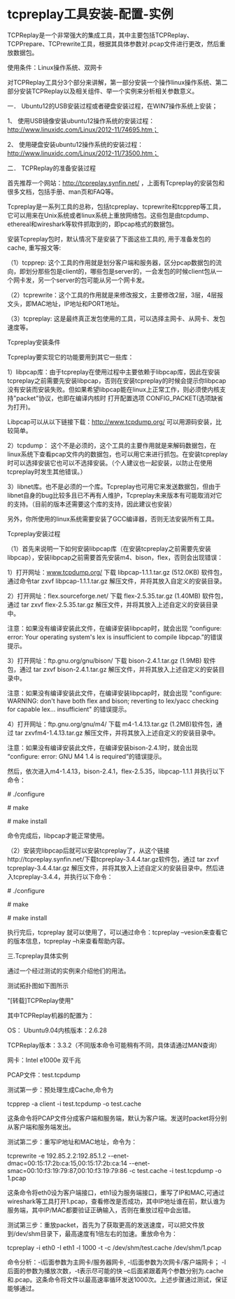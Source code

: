 # tcpreplay工具安装-配置-实例

TCPReplay是一个非常强大的集成工具，其中主要包括TCPReplay、TCPPrepare、TCPrewrite工具，根据其具体参数对.pcap文件进行更改，然后重放数据包。



 



使用条件：Linux操作系统、双网卡



对TCPReplay工具分3个部分来讲解，第一部分安装一个操作linux操作系统、第二部分安装TCPReplay以及相关组件、举一个实例来分析相关参数意义。



一．          Ubuntu12的USB安装过程或者硬盘安装过程，在WIN7操作系统上安装；



1、 使用USB镜像安装ubuntu12操作系统的安装过程：http://www.linuxidc.com/Linux/2012-11/74695.htm；



2、 使用硬盘安装ubuntu12操作系统的安装过程：http://www.linuxidc.com/Linux/2012-11/73500.htm；



二．          TCPReplay的准备安装过程



首先推荐一个网站：http://tcpreplay.synfin.net/ ，上面有Tcpreplay的安装包和很多文档，包括手册、man页和FAQ等。



Tcpreplay是一系列工具的总称，包括tcpreplay、tcprewrite和tcpprep等工具，它可以用来在Unix系统或者linux系统上重放网络包。这些包是由tcpdump、ethereal和wireshark等软件抓取到的，即pcap格式的数据包。



安装Tcpreplay包时，默认情况下是安装了下面这些工具的, 用于准备发包的cache, 重写报文等:



（1）tcpprep: 这个工具的作用就是划分客户端和服务器，区分pcap数据包的流向，即划分那些包是client的，哪些包是server的，一会发包的时候client包从一个网卡发，另一个server的包可能从另一个网卡发。



（2）tcprewrite：这个工具的作用就是来修改报文，主要修改2层，3层，4层报文头，即MAC地址，IP地址和PORT地址。



（3）tcpreplay: 这是最终真正发包使用的工具，可以选择主网卡、从网卡、发包速度等。



Tcpreplay安装条件



Tcpreplay要实现它的功能要用到其它一些库：



1）libpcap库：由于tcpreplay在使用过程中主要依赖于libpcap库，因此在安装tcpreplay之前需要先安装libpcap，否则在安装tcpreplay的时候会提示你libpcap没有安装而安装失败。但如果希望libpcap能在linux上正常工作，则必须使内核支持"packet"协议，也即在编译内核时 打开配置选项 CONFIG\_PACKET\(选项缺省为打开\)。



Libpcap可以从以下链接下载：http://www.tcpdump.org/  可以用源码安装，比较简单。



2）tcpdump： 这个不是必须的，这个工具的主要作用就是来解码数据包，在linux系统下查看pcap文件内的数据包，也可以用它来进行抓包。在安装tcpreplay时可以选择安装它也可以不选择安装。（个人建议也一起安装，以防止在使用tcpreplay时发生其他错误。）



3）libnet库。也不是必须的一个库。Tcpreplay也可用它来发送数据包，但由于libnet自身的bug比较多且已不再有人维护，Tcpreplay未来版本有可能取消对它的支持。（目前的版本还需要这个库的支持，因此建议也安装）



另外，你所使用的linux系统需要安装了GCC编译器，否则无法安装所有工具。



Tcpreplay安装过程



（1）首先来说明一下如何安装libpcap库（在安装tcpreplay之前需要先安装libpcap），安装libpcap之前需要首先安装m4、bison，flex，否则会出现错误：



1）打开网址：www.tcpdump.org/ 下载 libpcap-1.1.1.tar.gz \(512.0KB\) 软件包，通过命令tar zxvf libpcap-1.1.1.tar.gz 解压文件，并将其放入自定义的安装目录。



2）打开网址：flex.sourceforge.net/ 下载 flex-2.5.35.tar.gz \(1.40MB\) 软件包，通过 tar zxvf flex-2.5.35.tar.gz  解压文件，并将其放入上述自定义的安装目录中。



注意：如果没有编译安装此文件，在编译安装libpcap时，就会出现 “configure: error: Your operating system\'s lex is insufficient to compile libpcap.”的错误提示。



3）打开网址：ftp.gnu.org/gnu/bison/ 下载 bison-2.4.1.tar.gz \(1.9MB\) 软件包，通过 tar zxvf bison-2.4.1.tar.gz 解压文件，并将其放入上述自定义的安装目录中。



注意：如果没有编译安装此文件，在编译安装libpcap时，就会出现 "configure: WARNING: don\'t have both flex and bison; reverting to lex/yacc checking for capable lex... insufficient" 的错误提示。



4）打开网址：ftp.gnu.org/gnu/m4/ 下载 m4-1.4.13.tar.gz \(1.2MB\)软件包，通过 tar zxvfm4-1.4.13.tar.gz 解压文件，并将其放入上述自定义的安装目录中。



注意：如果没有编译安装此文件，在编译安装bison-2.4.1时，就会出现 “configure: error: GNU M4 1.4 is required”的错误提示。



然后，依次进入m4-1.4.13，bison-2.4.1，flex-2.5.35，libpcap-1.1.1 并执行以下命令：



\# ./configure



\# make



\# make install



命令完成后，libpcap才能正常使用。



（2）安装完libpcap后就可以安装tcpreplay了，从这个链接http://tcpreplay.synfin.net/下载tcpreplay-3.4.4.tar.gz软件包，通过 tar zxvf tcpreplay-3.4.4.tar.gz  解压文件，并将其放入上述自定义的安装目录中。然后进入tcpreplay-3.4.4，并执行以下命令：



\# ./configure



\# make



\# make install



执行完后，tcpreplay 就可以使用了，可以通过命令：tcpreplay –vesion来查看它的版本信息，tcpreplay –h来查看帮助内容。 



三.Tcpreplay具体实例



通过一个经过测试的实例来介绍他们的用法。



测试拓扑图如下图所示



\"\[转载\]TCPReplay使用\"



其中TCPReplay机器的配置为：



OS： Ubuntu9.04内核版本：2.6.28



 



 



 



 



 



 



 



 



TCPReplay版本：3.3.2（不同版本命令可能稍有不同，具体请通过MAN查询）



网卡：Intel e1000e 双千兆



PCAP文件：test.tcpdump



测试第一步：预处理生成Cache,命令为



tcpprep -a client -i test.tcpdump -o test.cache



这条命令将PCAP文件分成客户端和服务端，默认为客户端。发送时packet将分别从客户端和服务端发出。



测试第二步：重写IP地址和MAC地址，命令为：



tcprewrite -e 192.85.2.2:192.85.1.2 --enet-dmac=00:15:17:2b:ca:15,00:15:17:2b:ca:14 --enet-smac=00:10:f3:19:79:87,00:10:f3:19:79:86 -c test.cache -i test.tcpdump -o 1.pcap



这条命令将eth0设为客户端接口，eth1设为服务端接口，重写了IP和MAC,可通过wireshark等工具打开1.pcap，查看修改是否成功，其中IP地址谁在前，默认谁为服务端，其中IP/MAC都要验证正确输入，否则在重放过程中会出错。



测试第三步：重放packet，首先为了获取更高的发送速度，可以把文件放到/dev/shm目录下，最高速度有1倍左右的加速。重放命令为：



tcpreplay -i eth0 -I eth1 -l 1000 -t -c /dev/shm/test.cache /dev/shm/1.pcap



命令分析：-i后面参数为主网卡/服务器网卡, -I后面参数为次网卡/客户端网卡； -l 后面的参数为播放次数，-t表示尽可能的快 –c后面紧跟着两个参数分别为.cache和.pcap。这条命令将文件以最高速率循环发送1000次。上述步骤通过测试，保证能够通过。

